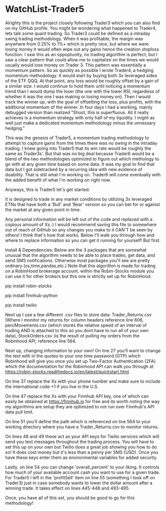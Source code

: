 # WatchList-Trader5
Alrighty this is the project closely following Trader3 which you can also find on my GitHub profile. You might be wondering what happened to Trader4, lets talk some quant trading. So Trader3 could be defined as a intraday swing trading methodology. When it was profitable, the margin was anywhere from 0.25% to 1%+ which is pretty nice, but where we were losing money it would often wipe out any gains hence the creation stoploss function. I saw this as an oppoptunity, no trading algorithm is perfect, but I saw a clear pattern that could allow me to capitalize on the times we would usually would lose money on Trader 3. This pattern was essentially a momentum pattern. So as quickly as possible I wrote Trader4, a hedging momentum methodology. It would start by buying both 3x leveraged sides of the ETF QQQ. At that point, any loss would be roughly offset by a gain of a similar size. I would continue to hold them until noticing a momentum trend than I would dump the loser (the one with the lower RSI, regardless of whether it was the one I was making or losing money on). Then I would track the winner up, with the goal of offsetting the loss, plus profits, with the additional momentum of the winner. In four days I had a working, mainly debugged version than realized "Shoot, this is superfluous. All it really achieves is a momentum strategy with only half of my liquidity. I might as well just make a dedicated momentum methodology minus the unnessary hedging." 

This was the genesis of Trader5, a momentum trading methodology to attempt to capture gains from the times there was no swing in the intraday trading. I knew going into Trader5 that its win rate would be roughly the same as Trader3s'. But that was no big deal because Trader6 would be a blend of the two methodologies optimized to figure out which methology to go with at any given time based on some data. It was my goal to find that data but I got sidetracked by a recurring idea with new evidence of doability. That is still what I'm working on. Trader6 will come eventually with the added benefit of what I'm working on right now.

Anyways, this is Trader5 let's get started.

It is designed to trade in any market conditions by utilizing 3x leveraged ETNs that have both a 'Bull' and 'Bear' version so you can bet for or against the market at any given point in time.

Any personal information will be left out of the code and replaced with a copious amount of Xs :) I would recommend saving this file to somewhere out of reach of GitHub so any changes you make to it CAN'T be seen by others! I think that's how that works. Below I'll walk you through how and where to replace information so you can get it running for yourself! But first.

Install & Dependencies: Below are the 3 packages that are somewhat unusual that the algorithm needs to be able to place trades, get data, and send SMS notifications. Otherwise most packages you'll see are pretty ordinary (os,time,pandas,etc.) Note that this algorithm is made for trading on a RobinHood brokerage account. within the Robin-Stocks module you can use it for other brokers but this one is strictly set up for RobinHood.

pip install robin-stocks

pip install finnhub-python

pip install twilio

Next up I use a few different .csv files to store data: Trader_Returns.csv (Where I monitor my returns for column headers reference line 606, percMovements.csv (which stores the relative speed of an interval of trading AND is attached to this so you dont have to run all of your own data), StockOrders.csv (is the result of pulling my orders from the Robinhood API, reference line 564.

Next up, changing information to your own! On line 27 you'll want to change the text with in the quotes to your one time password (OTP) which Robinhood will give you once you set up Two-Factor Authentication (2FA) which the documentation for the Robinhood API can walk you through at https://robin-stocks.readthedocs.io/en/latest/quickstart.html

On line 37 replace the Xs with your phone number and make sure to include the international code +1 if you live in the U.S.

On line 47 replace the Xs with your Finnhub API key, one of which can easily be obtained at https://finnhub.io for free and its worth noting the way my algorithms are setup they are optimized to not run over Finnhub's API data pull limit.

On line 51 you'll define the path which is referenced on line 564 to your working directory where you have a Trader_Returns.csv to monitor returns.

On lines 48 and 49 these act as your API keys for Twilio services which will send you text messages throughout the trading process. You will have to set this up on your own but Twilio does a great job showing you how to do so! It does cost money but it's less than a penny per SMS (USD). Once you have these keys enter them as environmental variables for added security.

Lastly, on line 54 you can change 'overall_percent' to your liking. It controls how much of your available account cash you want to use for a given trade. For Trader5 I left in the 'profitSell' item on line 55 (something I took off on Trader3) just in case somebody wants to lower the dollar amount after a winning trade. It takes effect on lines 445-448 and 493-495.

Once, you have all of this set, you should be good to go for this methodology!
